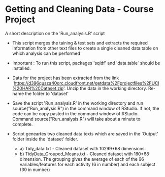 Getting and Cleaning Data - Course Project
==========================================
A short description on the 'Run_analysis.R' script

- This script merges the taining & test sets and extracts the required information from other text files to create a       single cleaned data table on which analysis can be performed

- Important : To run this script, packages 'sqldf' and 'data.table' should be installed.

- Data for the project has been extracted from the link 
  'https://d396qusza40orc.cloudfront.net/getdata%2Fprojectfiles%2FUCI%20HAR%20Dataset.zip'. Unzip the data in the working    directory. Re-name the folder to 'dataset'

- Save the script 'Run_analysis.R' in the working directory and run source("Run_analysis.R") in the command window of      RStudio. If not, the code can be copy pasted in the command window of RStudio. Command source("Run_analysis.R") will     take about a minute to complete.
  
- Script geneartes two cleaned data texts which are saved in the 'Output' folder inside the 'dataset' folder.

  - a) Tidy_data.txt - Cleaned dataset with 10299*68 dimensions.
  - b) TidyData_Grouped_Means.txt - Cleaned dataset with 180*68 dimension. The grouping gives the average of each of the        66 variables/features for each activity (6 in number) and each subject (30 in number)
